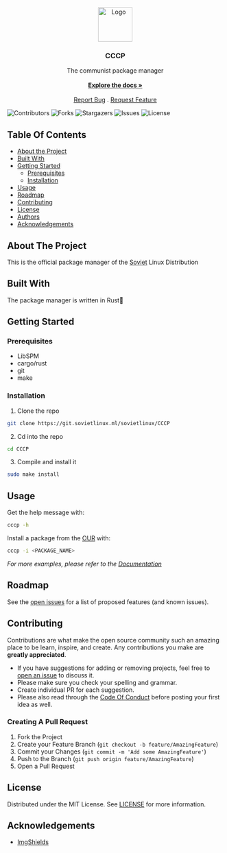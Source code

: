 <br/>
<p align="center">
  <a href="https://git.sovietlinux.ml/sovietlinux/CCCP">
    <img src="https://camo.githubusercontent.com/89882f4a2ec88cf250e0ee3983a9e132613e8907612bc301fc0584dc1da446b8/68747470733a2f2f692e696d6775722e636f6d2f746a56643856792e706e67" alt="Logo" width="80" height="80">
  </a>

  <h3 align="center">CCCP</h3>

  <p align="center">
    The communist package manager
    <br/>
    <br/>
    <a href="https://docs.sovietlinux.ml/"><strong>Explore the docs »</strong></a>
    <br/>
    <br/>
    <a href="https://git.sovietlinux.ml/sovietlinux/CCCP/-/issues">Report Bug</a>
    .
    <a href="https://git.sovietlinux.ml/sovietlinux/CCCP/-/issues">Request Feature</a>
  </p>
</p>

![Contributors](https://img.shields.io/github/contributors/Soviet-Linux/CCCP?color=dark-green) ![Forks](https://img.shields.io/github/forks/Soviet-Linux/CCCP?style=social) ![Stargazers](https://img.shields.io/github/stars/Soviet-Linux/CCCP?style=social) ![Issues](https://img.shields.io/github/issues/Soviet-Linux/CCCP) ![License](https://img.shields.io/github/license/Soviet-Linux/CCCP) 

## Table Of Contents

* [About the Project](#about-the-project)
* [Built With](#built-with)
* [Getting Started](#getting-started)
  * [Prerequisites](#prerequisites)
  * [Installation](#installation)
* [Usage](#usage)
* [Roadmap](#roadmap)
* [Contributing](#contributing)
* [License](#license)
* [Authors](#authors)
* [Acknowledgements](#acknowledgements)

## About The Project

This is the official package manager of the [Soviet](https://sovietlinux.ml/) Linux Distribution

## Built With

The package manager is written in Rust🦀

## Getting Started


### Prerequisites

* LibSPM
* cargo/rust
* git
* make

### Installation

1. Clone the repo

```sh
git clone https://git.sovietlinux.ml/sovietlinux/CCCP
```

2. Cd into the repo

```sh
cd CCCP
```

3. Compile and install it

```sh
sudo make install
```

## Usage

Get the help message with:
```sh
cccp -h
```
Install a package from the [OUR](https://docs.sovietlinux.ml/repo) with:
```sh
cccp -i <PACKAGE_NAME>
```

_For more examples, please refer to the [Documentation](https://docs.sovietlinux.ml/cccp)_

## Roadmap

See the [open issues](https://git.sovietlinux.ml/sovietlinux/CCCP/-/issues) for a list of proposed features (and known issues).

## Contributing

Contributions are what make the open source community such an amazing place to be learn, inspire, and create. Any contributions you make are **greatly appreciated**.
* If you have suggestions for adding or removing projects, feel free to [open an issue](https://git.sovietlinux.ml/sovietlinux/CCCP/-/issues/new) to discuss it.
* Please make sure you check your spelling and grammar.
* Create individual PR for each suggestion.
* Please also read through the [Code Of Conduct](https://git.sovietlinux.ml/sovietlinux/CCCP/blob/main/CODE_OF_CONDUCT.md) before posting your first idea as well.

### Creating A Pull Request

1. Fork the Project
2. Create your Feature Branch (`git checkout -b feature/AmazingFeature`)
3. Commit your Changes (`git commit -m 'Add some AmazingFeature'`)
4. Push to the Branch (`git push origin feature/AmazingFeature`)
5. Open a Pull Request

## License

Distributed under the MIT License. See [LICENSE](https://git.sovietlinux.ml/sovietlinux/CCCP/-/blob/main/LICENSE) for more information.

## Acknowledgements

* [ImgShields](https://shields.io/)
